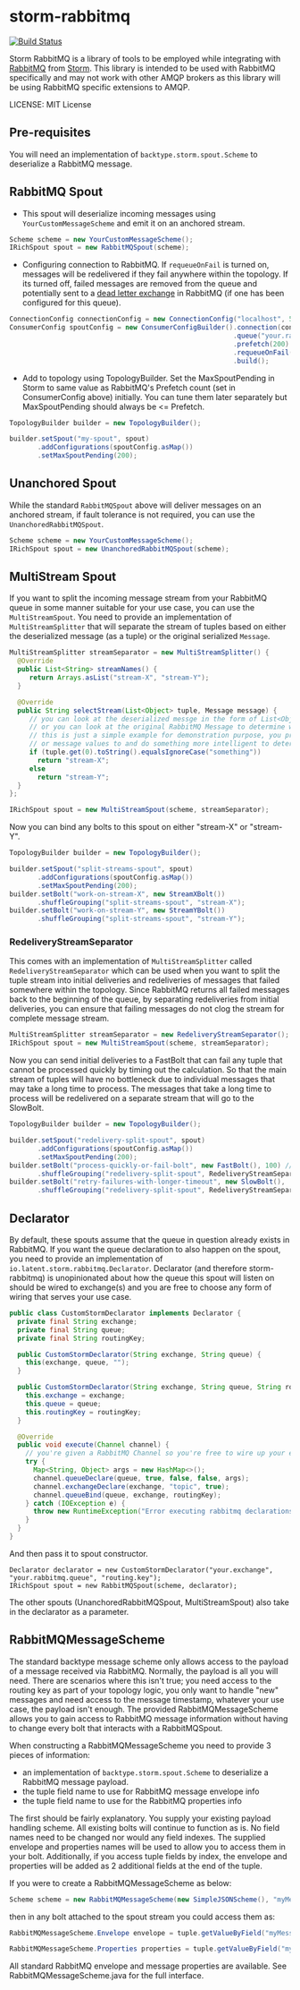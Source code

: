 # storm-rabbitmq

[![Build Status](https://travis-ci.org/ppat/storm-rabbitmq.png)](https://travis-ci.org/ppat/storm-rabbitmq)


Storm RabbitMQ is a library of tools to be employed while integrating with [RabbitMQ](https://github.com/rabbitmq/rabbitmq-server/) from [Storm](https://github.com/nathanmarz/storm/). This library is intended to be used with RabbitMQ specifically and may not work with other AMQP brokers as this library will be using RabbitMQ specific extensions to AMQP.

LICENSE: MIT License


## Pre-requisites

You will need an implementation of ```backtype.storm.spout.Scheme``` to deserialize a RabbitMQ message.


## RabbitMQ Spout

- This spout will deserialize incoming messages using ```YourCustomMessageScheme``` and emit it on an anchored stream.

```java
Scheme scheme = new YourCustomMessageScheme();
IRichSpout spout = new RabbitMQSpout(scheme);
```

- Configuring connection to RabbitMQ. If ```requeueOnFail``` is turned on, messages will be redelivered if they fail anywhere within the topology. If its turned off, failed messages are removed from the queue and potentially sent to a [dead letter exchange](http://www.rabbitmq.com/dlx.html) in RabbitMQ (if one has been configured for this queue).

```java
ConnectionConfig connectionConfig = new ConnectionConfig("localhost", 5672, "guest", "guest", ConnectionFactory.DEFAULT_VHOST, 10); // host, port, username, password, virtualHost, heartBeat 
ConsumerConfig spoutConfig = new ConsumerConfigBuilder().connection(connectionConfig)
                                                        .queue("your.rabbitmq.queue")
                                                        .prefetch(200)
                                                        .requeueOnFail()
                                                        .build();
```

- Add to topology using TopologyBuilder. Set the MaxSpoutPending in Storm to same value as RabbitMQ's Prefetch count (set in ConsumerConfig above) initially. You can tune them later separately but MaxSpoutPending should always be <= Prefetch.

```java
TopologyBuilder builder = new TopologyBuilder();

builder.setSpout("my-spout", spout)
       .addConfigurations(spoutConfig.asMap())
       .setMaxSpoutPending(200);
```

## Unanchored Spout

While the standard ```RabbitMQSpout``` above will deliver messages on an anchored stream, if fault tolerance is not required, you can use the ```UnanchoredRabbitMQSpout```.

```java
Scheme scheme = new YourCustomMessageScheme();
IRichSpout spout = new UnanchoredRabbitMQSpout(scheme);
```

## MultiStream Spout

If you want to split the incoming message stream from your RabbitMQ queue in some manner suitable for your use case, you can use the ```MultiStreamSpout```. You need to provide an implementation of ```MultiStreamSplitter``` that will separate the stream of tuples based on either the deserialized message (as a tuple) or the original serialized ```Message```.

```java
MultiStreamSplitter streamSeparator = new MultiStreamSplitter() {
  @Override
  public List<String> streamNames() {
     return Arrays.asList("stream-X", "stream-Y");
  }

  @Override
  public String selectStream(List<Object> tuple, Message message) {
     // you can look at the deserialized messge in the form of List<Object> tuple
     // or you can look at the original RabbitMQ Message to determine which stream it should be emitted in
     // this is just a simple example for demonstration purpose, you probably will want to inspect the right tuple
     // or message values to and do something more intelligent to determine which stream it should be assigned to
     if (tuple.get(0).toString().equalsIgnoreCase("something"))
       return "stream-X";
     else
       return "stream-Y";
  }
};

IRichSpout spout = new MultiStreamSpout(scheme, streamSeparator);
```

Now you can bind any bolts to this spout on either "stream-X" or "stream-Y".

```java
TopologyBuilder builder = new TopologyBuilder();

builder.setSpout("split-streams-spout", spout)
       .addConfigurations(spoutConfig.asMap())
       .setMaxSpoutPending(200);
builder.setBolt("work-on-stream-X", new StreamXBolt())
       .shuffleGrouping("split-streams-spout", "stream-X");       
builder.setBolt("work-on-stream-Y", new StreamYBolt())
       .shuffleGrouping("split-streams-spout", "stream-Y");       
```

### RedeliveryStreamSeparator

This comes with an implementation of ```MultiStreamSplitter```  called ```RedeliveryStreamSeparator``` which can be used when you want to split the tuple stream into initial deliveries and redeliveries of messages that failed somewhere within the topology. Since RabbitMQ returns all failed messages back to the beginning of the queue, by separating redeliveries from initial deliveries, you can ensure that failing messages do not clog the stream for complete message stream.

```java
MultiStreamSplitter streamSeparator = new RedeliveryStreamSeparator();
IRichSpout spout = new MultiStreamSpout(scheme, streamSeparator);
```

Now you can send initial deliveries to a FastBolt that can fail any tuple that cannot be processed quickly by timing out the calculation. So that the main stream of tuples will have no bottleneck due to individual messages that may take a long time to process. The messages that take a long time to process will be redelivered on a separate stream that will go to the SlowBolt.

```java
TopologyBuilder builder = new TopologyBuilder();

builder.setSpout("redelivery-split-spout", spout)
       .addConfigurations(spoutConfig.asMap())
       .setMaxSpoutPending(200);
builder.setBolt("process-quickly-or-fail-bolt", new FastBolt(), 100) // fast bolt with parallelism
       .shuffleGrouping("redelivery-split-spout", RedeliveryStreamSeparator.INITIAL_DELIVERY_STREAM);       
builder.setBolt("retry-failures-with-longer-timeout", new SlowBolt(),  20) // slow bolt with different parallelism
       .shuffleGrouping("redelivery-split-spout", RedeliveryStreamSeparator.REDELIVERY_STREAM);       
```

## Declarator

By default, these spouts assume that the queue in question already exists in RabbitMQ. If you want the queue declaration to also happen on the spout, you need to provide an implementation of ```io.latent.storm.rabbitmq.Declarator```. Declarator (and therefore storm-rabbitmq) is unopinionated about how the queue this spout will listen on should be wired to exchange(s) and you are free to choose any form of wiring that serves your use case.

```java
public class CustomStormDeclarator implements Declarator {
  private final String exchange;
  private final String queue;
  private final String routingKey;

  public CustomStormDeclarator(String exchange, String queue) {
    this(exchange, queue, "");
  }

  public CustomStormDeclarator(String exchange, String queue, String routingKey) {
    this.exchange = exchange;
    this.queue = queue;
    this.routingKey = routingKey;
  }

  @Override
  public void execute(Channel channel) {
    // you're given a RabbitMQ Channel so you're free to wire up your exchange/queue bindings as you see fit
    try {
      Map<String, Object> args = new HashMap<>();
      channel.queueDeclare(queue, true, false, false, args);
      channel.exchangeDeclare(exchange, "topic", true);
      channel.queueBind(queue, exchange, routingKey);
    } catch (IOException e) {
      throw new RuntimeException("Error executing rabbitmq declarations.", e);
    }
  }
}
```

And then pass it to spout constructor. 
```
Declarator declarator = new CustomStormDeclarator("your.exchange", "your.rabbitmq.queue", "routing.key");
IRichSpout spout = new RabbitMQSpout(scheme, declarator);
``` 
The other spouts (UnanchoredRabbitMQSpout, MultiStreamSpout) also take in the declarator as a parameter.

## RabbitMQMessageScheme

The standard backtype message scheme only allows access to the payload of a message received via RabbitMQ. Normally, the payload is all you will need. There are scenarios where this isn't true; you need access to the routing key as part of your topology logic, you only want to handle "new" messages and need access to the message timestamp, whatever your use case, the payload isn't enough. The provided RabbitMQMessageScheme allows you to gain access to RabbitMQ message information without having to change every bolt that interacts with a RabbitMQSpout. 

When constructing a RabbitMQMessageScheme you need to provide 3 pieces of information:

* an implementation of ```backtype.storm.spout.Scheme``` to deserialize a RabbitMQ message payload.
* the tuple field name to use for RabbitMQ message envelope info
* the tuple field name to use for the RabbitMQ properties info

The first should be fairly explanatory. You supply your existing payload handling scheme. All existing bolts will continue to function as is. No field names need to be changed nor would any field indexes. The supplied envelope and properties names will be used to allow you to access them in your bolt. Additionally, if you access tuple fields by index, the envelope and properties will be added as 2 additional fields at the end of the tuple. 

If you were to create a RabbitMQMessageScheme as below:

```java
Scheme scheme = new RabbitMQMessageScheme(new SimpleJSONScheme(), "myMessageEnvelope", "myMessageProperties");
```

then in any bolt attached to the spout stream you could access them as:

```java
RabbitMQMessageScheme.Envelope envelope = tuple.getValueByField("myMessageEnvelope");

RabbitMQMessageScheme.Properties properties = tuple.getValueByField("myMessageProperties");
```

All standard RabbitMQ envelope and message properties are available. See RabbitMQMessageScheme.java for the full interface.




